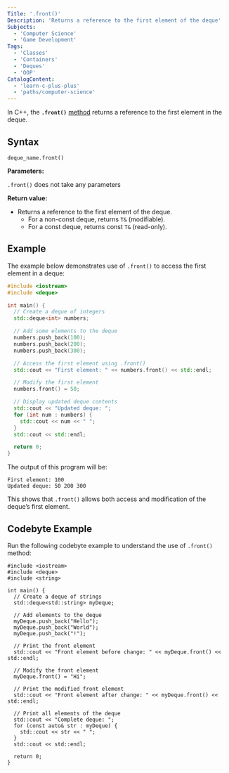 ```yaml
---
Title: '.front()'
Description: 'Returns a reference to the first element of the deque'
Subjects:
  - 'Computer Science'
  - 'Game Development'
Tags:
  - 'Classes'
  - 'Containers'
  - 'Deques'
  - 'OOP'
CatalogContent:
  - 'learn-c-plus-plus'
  - 'paths/computer-science'
---
```


In C++, the **`.front()`** [method](https://www.codecademy.com/resources/docs/cpp/methods) returns a reference to the first element in the deque.

## Syntax

```pseudo
deque_name.front()
```

**Parameters:**

`.front()` does not take any parameters

**Return value:**

- Returns a reference to the first element of the deque.
  - For a non-const deque, returns `T&` (modifiable).
  - For a const deque, returns const `T&` (read-only).

## Example

The example below demonstrates use of `.front()` to access the first element in a deque:

```cpp
#include <iostream>
#include <deque>

int main() {
  // Create a deque of integers
  std::deque<int> numbers;

  // Add some elements to the deque
  numbers.push_back(100);
  numbers.push_back(200);
  numbers.push_back(300);

  // Access the first element using .front()
  std::cout << "First element: " << numbers.front() << std::endl;

  // Modify the first element
  numbers.front() = 50;

  // Display updated deque contents
  std::cout << "Updated deque: ";
  for (int num : numbers) {
    std::cout << num << " ";
  }
  std::cout << std::endl;

  return 0;
}
```

The output of this program will be:

```shell
First element: 100
Updated deque: 50 200 300
```

This shows that `.front()` allows both access and modification of the deque’s first element.

## Codebyte Example

Run the following codebyte example to understand the use of `.front()` method:

```codebyte/cpp
#include <iostream>
#include <deque>
#include <string>

int main() {
  // Create a deque of strings
  std::deque<std::string> myDeque;

  // Add elements to the deque
  myDeque.push_back("Hello");
  myDeque.push_back("World");
  myDeque.push_back("!");

  // Print the front element
  std::cout << "Front element before change: " << myDeque.front() << std::endl;

  // Modify the front element
  myDeque.front() = "Hi";

  // Print the modified front element
  std::cout << "Front element after change: " << myDeque.front() << std::endl;

  // Print all elements of the deque
  std::cout << "Complete deque: ";
  for (const auto& str : myDeque) {
    std::cout << str << " ";
  }
  std::cout << std::endl;

  return 0;
}
```
